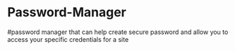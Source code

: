 # Password-Manager
#password manager that can help create secure password and allow you to access your specific credentials for a site

